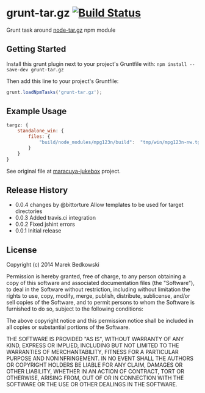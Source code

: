 # grunt-tar.gz [![Build Status](https://secure.travis-ci.org/bendi/grunt-tar.gz.png?branch=master)](http://travis-ci.org/bendi/grunt-tar.gz)

Grunt task around [node-tar.gz](https://github.com/alanhoff/node-tar.gz) npm module


## Getting Started
Install this grunt plugin next to your project's Gruntfile with: `npm install --save-dev grunt-tar.gz`

Then add this line to your project's Gruntfile:

```javascript
grunt.loadNpmTasks('grunt-tar.gz');
```

## Example Usage

```js
targz: {
    standalone_win: {
        files: {
            "build/node_modules/mpg123n/build":  "tmp/win/mpg123n-nw.tgz"
        }
    }
}
```

See original file at [maracuya-jukebox](https://github.com/bendi/maracuya-jukebox) project.

## Release History
 - 0.0.4 changes by @bittorture Allow templates to be used for target directories 
 - 0.0.3 Added travis.ci integration
 - 0.0.2 Fixed jshint errors
 - 0.0.1 Initial release

## License
Copyright (c) 2014 Marek Bedkowski

Permission is hereby granted, free of charge, to any person
obtaining a copy of this software and associated documentation
files (the "Software"), to deal in the Software without
restriction, including without limitation the rights to use,
copy, modify, merge, publish, distribute, sublicense, and/or sell
copies of the Software, and to permit persons to whom the
Software is furnished to do so, subject to the following
conditions:

The above copyright notice and this permission notice shall be
included in all copies or substantial portions of the Software.

THE SOFTWARE IS PROVIDED "AS IS", WITHOUT WARRANTY OF ANY KIND,
EXPRESS OR IMPLIED, INCLUDING BUT NOT LIMITED TO THE WARRANTIES
OF MERCHANTABILITY, FITNESS FOR A PARTICULAR PURPOSE AND
NONINFRINGEMENT. IN NO EVENT SHALL THE AUTHORS OR COPYRIGHT
HOLDERS BE LIABLE FOR ANY CLAIM, DAMAGES OR OTHER LIABILITY,
WHETHER IN AN ACTION OF CONTRACT, TORT OR OTHERWISE, ARISING
FROM, OUT OF OR IN CONNECTION WITH THE SOFTWARE OR THE USE OR
OTHER DEALINGS IN THE SOFTWARE.
